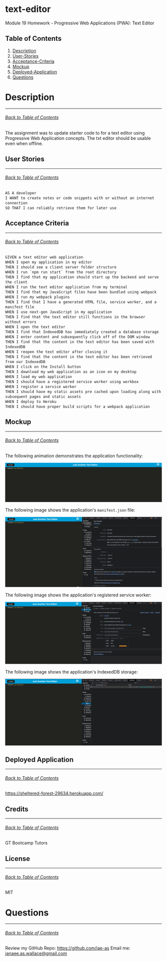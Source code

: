 # text-editor
Module 19 Homework - Progressive Web Applications (PWA): Text Editor

## Table of Contents
1. [Description](#Description)
2. [User-Stories](#User-Stories)
3. [Acceptance-Criteria](#Acceptance-Criteria)
4. [Mockup](#Mockup)
5. [Deployed-Application](#Deployed-Application)
6. [Questions](#Questions)

# Description
***
###### [Back to Table of Contents](#Table-of-Contents)
The assignment was to update starter code to for a text editor using Progressive Web Application concepts. The txt editor should be usable even when offline.

## User Stories
***
###### [Back to Table of Contents](#Table-of-Contents)
```
AS A developer
I WANT to create notes or code snippets with or without an internet connection
SO THAT I can reliably retrieve them for later use
```

## Acceptance Criteria
***
###### [Back to Table of Contents](#Table-of-Contents)
```
GIVEN a text editor web application
WHEN I open my application in my editor
THEN I should see a client server folder structure
WHEN I run `npm run start` from the root directory
THEN I find that my application should start up the backend and serve the client
WHEN I run the text editor application from my terminal
THEN I find that my JavaScript files have been bundled using webpack
WHEN I run my webpack plugins
THEN I find that I have a generated HTML file, service worker, and a manifest file
WHEN I use next-gen JavaScript in my application
THEN I find that the text editor still functions in the browser without errors
WHEN I open the text editor
THEN I find that IndexedDB has immediately created a database storage
WHEN I enter content and subsequently click off of the DOM window
THEN I find that the content in the text editor has been saved with IndexedDB
WHEN I reopen the text editor after closing it
THEN I find that the content in the text editor has been retrieved from our IndexedDB
WHEN I click on the Install button
THEN I download my web application as an icon on my desktop
WHEN I load my web application
THEN I should have a registered service worker using workbox
WHEN I register a service worker
THEN I should have my static assets pre cached upon loading along with subsequent pages and static assets
WHEN I deploy to Heroku
THEN I should have proper build scripts for a webpack application
```

## Mockup
***
###### [Back to Table of Contents](#Table-of-Contents)
The following animation demonstrates the application functionality:

![Demonstration of the finished Module 19 Challenge being used in the browser and then installed.](./images/jate-image.png)

The following image shows the application's `manifest.json` file:

![Demonstration of the finished Module 19 Challenge with a manifest file in the browser.](./images/manifest.png)

The following image shows the application's registered service worker:

![Demonstration of the finished Module 19 Challenge with a registered service worker in the browser.](./images/service-worker.png)

The following image shows the application's IndexedDB storage:

![Demonstration of the finished Module 19 Challenge with a IndexedDB storage named 'jate' in the browser.](./images/idb-storage.png)

## Deployed Application
***
###### [Back to Table of Contents](#Table-of-Contents)

https://sheltered-forest-29634.herokuapp.com/

## Credits
***
###### [Back to Table of Contents](#Table-of-Contents)
GT Bootcamp Tutors

## License
***
###### [Back to Table of Contents](#Table-of-Contents)
MIT

# Questions
***
###### [Back to Table of Contents](#Table-of-Contents)
Review my GitHub Repo: https://github.com/jae-as
Email me: janaee.as.wallace@gmail.com

